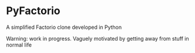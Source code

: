 # PyFactorio
 A simplified Factorio clone developed in Python

 Warning: work in progress. Vaguely motivated by getting away from stuff in normal life

